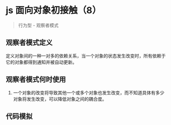 # js 面向对象初接触（8）
> 行为型 - 观察者模式

## 观察者模式定义
定义对象间的一种一对多的依赖关系，当一个对象的状态发生改变时，所有依赖于它的对象都得到通知并被自动更新。

## 观察者模式何时使用
1. 一个对象的改变将导致其他一个或多个对象也发生改变，而不知道具体有多少对象将发生改变，可以降低对象之间的耦合度。


## 代码模拟
```
```